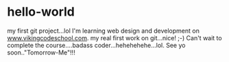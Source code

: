 # hello-world
my first git project...lol
I'm learning web design and development on www.vikingcodeschool.com. my real first work on git...nice! ;-)
Can't wait to complete the course....badass coder...hehehehehe...lol. 
See yo soon.."Tomorrow-Me"!!!
